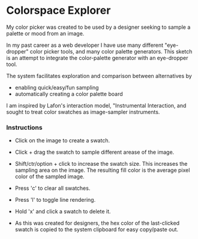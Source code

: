 # Colorspace Explorer

My color picker was created to be used by a designer seeking to sample a
palette or mood from an image.

In my past career as a web developer I have use many different
"eye-dropper" color picker tools, and many color palette generators.
This sketch is an attempt to integrate the color-palette generator with
an eye-dropper tool.

The system facilitates exploration and comparison between alternatives
by
* enabling quick/easy/fun sampling
* automatically creating a color palette board

I am inspired by Lafon's interaction model, "Instrumental Interaction,
and sought to treat color swatches as image-sampler instruments.

### Instructions

* Click on the image to create a swatch.

* Click + drag the swatch to sample different arease of the image.

* Shift/ctr/option + click to increase the swatch size. This increases
the sampling area on the image. The resulting fill color is the average
pixel color of the sampled image.

* Press 'c' to clear all swatches.

* Press 'l' to toggle line rendering.

* Hold 'x' and click a swatch to delete it.

* As this was created for designers, the hex color of the last-clicked
  swatch is copied to the system clipboard for easy copy/paste out.

